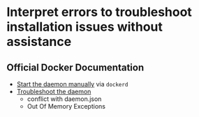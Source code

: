 # Interpret errors to troubleshoot installation issues without assistance

## Official Docker Documentation
- [Start the daemon manually](https://docs.docker.com/engine/admin/#start-the-daemon-manually)  via ```dockerd```
- [Troubleshoot the daemon](https://docs.docker.com/config/daemon/#troubleshoot-the-daemon)
  - conflict with daemon.json
  - Out Of Memory Exceptions

